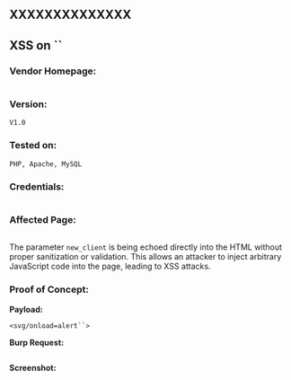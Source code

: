 ## XXXXXXXXXXXXXX

## XSS on ``

### Vendor Homepage:

```

```

### Version:

```
V1.0
```

### Tested on:

```
PHP, Apache, MySQL
```

### Credentials:

```

```

### Affected Page:

```

```

The parameter `new_client` is being echoed directly into the HTML without proper sanitization or validation. This allows an attacker to inject arbitrary JavaScript code into the page, leading to XSS attacks.

### Proof of Concept:

**Payload:**

```
<svg/onload=alert``>
```

**Burp Request:**

```

```

**Screenshot:**
